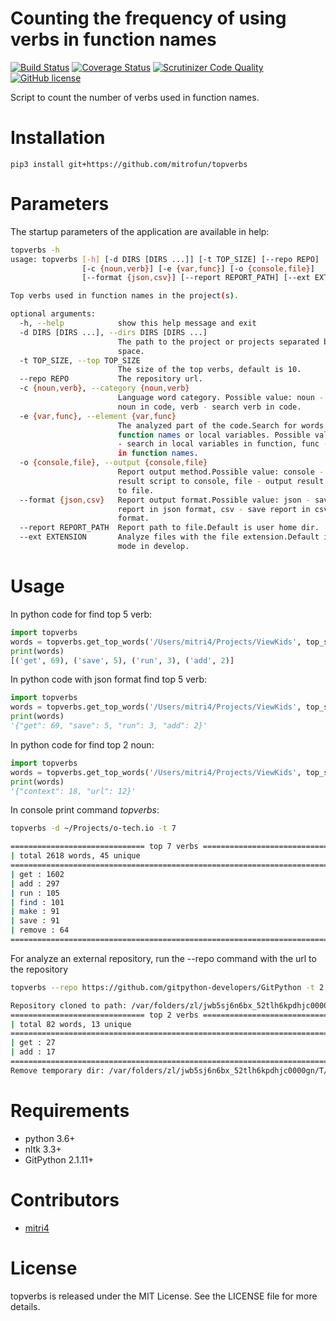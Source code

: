 Counting the frequency of using verbs in function names
=====
[![Build Status](https://travis-ci.org/mitrofun/topverbs.svg?branch=master)](https://travis-ci.org/mitrofun/topverbs) [![Coverage Status](https://coveralls.io/repos/github/mitrofun/topverbs/badge.svg?branch=master)](https://coveralls.io/github/mitrofun/topverbs?branch=master) [![Scrutinizer Code Quality](https://scrutinizer-ci.com/g/mitrofun/topverbs/badges/quality-score.png?b=master)](https://scrutinizer-ci.com/g/mitrofun/topverbs/?branch=master) [![GitHub license](https://img.shields.io/github/license/Naereen/StrapDown.js.svg)](https://github.com/mitrofun/topverbs/blob/master/LICENSE)

Script to count the number of verbs used in function names.

Installation
=====
    pip3 install git+https://github.com/mitrofun/topverbs
    
Parameters 
====
The startup parameters of the application are available in help:
```bash
topverbs -h
usage: topverbs [-h] [-d DIRS [DIRS ...]] [-t TOP_SIZE] [--repo REPO]
                [-c {noun,verb}] [-e {var,func}] [-o {console,file}]
                [--format {json,csv}] [--report REPORT_PATH] [--ext EXTENSION]

Top verbs used in function names in the project(s).

optional arguments:
  -h, --help            show this help message and exit
  -d DIRS [DIRS ...], --dirs DIRS [DIRS ...]
                        The path to the project or projects separated by
                        space.
  -t TOP_SIZE, --top TOP_SIZE
                        The size of the top verbs, default is 10.
  --repo REPO           The repository url.
  -c {noun,verb}, --category {noun,verb}
                        Language word category. Possible value: noun - search
                        noun in code, verb - search verb in code.
  -e {var,func}, --element {var,func}
                        The analyzed part of the code.Search for words in
                        function names or local variables. Possible value: var
                        - search in local variables in function, func - search
                        in function names.
  -o {console,file}, --output {console,file}
                        Report output method.Possible value: console - output
                        result script to console, file - output result script
                        to file.
  --format {json,csv}   Report output format.Possible value: json - save
                        report in json format, csv - save report in csv
                        format.
  --report REPORT_PATH  Report path to file.Default is user home dir.
  --ext EXTENSION       Analyze files with the file extension.Default is py.Is
                        mode in develop.
```

Usage
=====
In python code for find top 5 verb:
```python
import topverbs
words = topverbs.get_top_words('/Users/mitri4/Projects/ViewKids', top_size=5, lang_category='verb')
print(words) 
[('get', 69), ('save', 5), ('run', 3), ('add', 2)]
```

In python code with json format find top 5 verb:
```python
import topverbs
words = topverbs.get_top_words('/Users/mitri4/Projects/ViewKids', top_size=5, format_data='json', lang_category='verb')
print(words) 
'{"get": 69, "save": 5, "run": 3, "add": 2}'
```
In python code for find top 2 noun:
```python
import topverbs
words = topverbs.get_top_words('/Users/mitri4/Projects/ViewKids', top_size=2, format_data='json', lang_category='verb')
print(words) 
'{"context": 18, "url": 12}'
```

In console print command *topverbs*:
```bash
topverbs -d ~/Projects/o-tech.io -t 7

============================== top 7 verbs ==============================
| total 2618 words, 45 unique                                           |
=========================================================================
| get : 1602                                                            |
| add : 297                                                             |
| run : 105                                                             |
| find : 101                                                            |
| make : 91                                                             |
| save : 91                                                             |
| remove : 64                                                           |
=========================================================================
```

For analyze an external repository, run the --repo command with the url to the repository

```bash
topverbs --repo https://github.com/gitpython-developers/GitPython -t 2

Repository cloned to path: /var/folders/zl/jwb5sj6n6bx_52tlh6kpdhjc0000gn/T/tmpwdnxg4k7/
============================== top 2 verbs ==============================
| total 82 words, 13 unique                                             |
=========================================================================
| get : 27                                                              |
| add : 17                                                              |
=========================================================================
Remove temporary dir: /var/folders/zl/jwb5sj6n6bx_52tlh6kpdhjc0000gn/T/tmpwdnxg4k7
```

Requirements
=====
- python 3.6+
- nltk 3.3+
- GitPython 2.1.11+

Contributors
=====
- [mitri4](https://github.com/mitrofun)


License
=====
topverbs is released under the MIT License. See the LICENSE file for more details.
